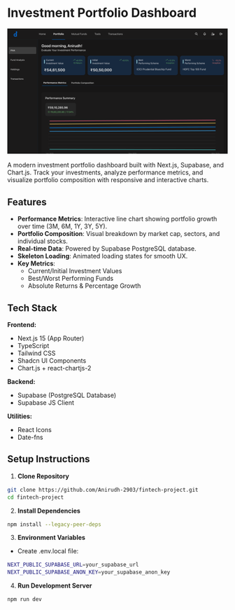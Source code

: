# Investment Portfolio Dashboard

![Dashboard Screenshot](./public/screenshot.png)

A modern investment portfolio dashboard built with Next.js, Supabase, and Chart.js. Track your investments, analyze performance metrics, and visualize portfolio composition with responsive and interactive charts.

## Features

- **Performance Metrics**: Interactive line chart showing portfolio growth over time (3M, 6M, 1Y, 3Y, 5Y).
- **Portfolio Composition**: Visual breakdown by market cap, sectors, and individual stocks.
- **Real-time Data**: Powered by Supabase PostgreSQL database.
- **Skeleton Loading**: Animated loading states for smooth UX.
- **Key Metrics**:
    - Current/Initial Investment Values
    - Best/Worst Performing Funds
    - Absolute Returns & Percentage Growth

## Tech Stack

**Frontend:**
- Next.js 15 (App Router)
- TypeScript
- Tailwind CSS
- Shadcn UI Components
- Chart.js + react-chartjs-2

**Backend:**
- Supabase (PostgreSQL Database)
- Supabase JS Client

**Utilities:**
- React Icons
- Date-fns

## Setup Instructions

1. **Clone Repository**
```bash
git clone https://github.com/Anirudh-2903/fintech-project.git
cd fintech-project
```
2. **Install Dependencies**
```bash
npm install --legacy-peer-deps
```

3. **Environment Variables**
- Create .env.local file:
```bash
NEXT_PUBLIC_SUPABASE_URL=your_supabase_url
NEXT_PUBLIC_SUPABASE_ANON_KEY=your_supabase_anon_key
```
4. **Run Development Server**
```bash
npm run dev
```
